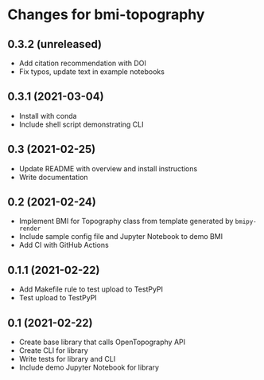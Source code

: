 Changes for bmi-topography
==========================

0.3.2 (unreleased)
------------------

* Add citation recommendation with DOI
* Fix typos, update text in example notebooks


0.3.1 (2021-03-04)
------------------

* Install with conda
* Include shell script demonstrating CLI


0.3 (2021-02-25)
----------------

* Update README with overview and install instructions
* Write documentation


0.2 (2021-02-24)
----------------

* Implement BMI for Topography class from template generated by `bmipy-render`
* Include sample config file and Jupyter Notebook to demo BMI
* Add CI with GitHub Actions


0.1.1 (2021-02-22)
------------------

* Add Makefile rule to test upload to TestPyPI
* Test upload to TestPyPI


0.1 (2021-02-22)
----------------

* Create base library that calls OpenTopography API
* Create CLI for library
* Write tests for library and CLI
* Include demo Jupyter Notebook for library
